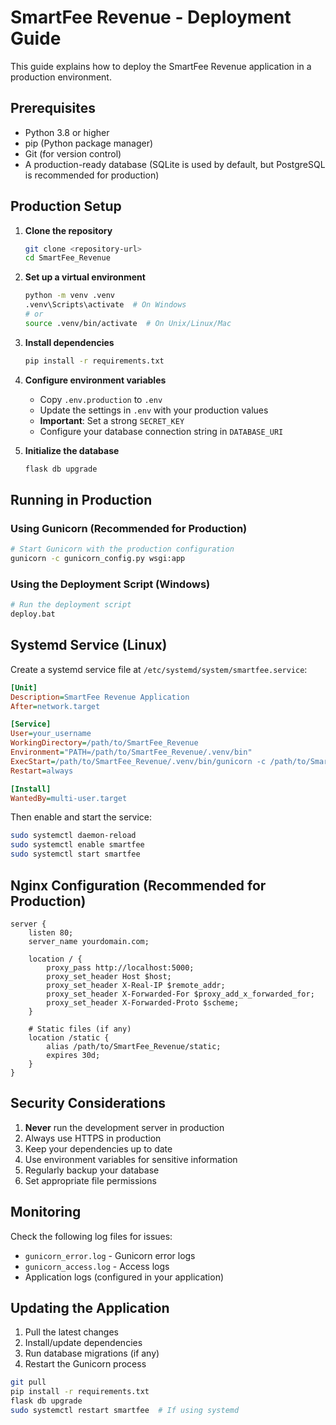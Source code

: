 # SmartFee Revenue - Deployment Guide

This guide explains how to deploy the SmartFee Revenue application in a production environment.

## Prerequisites

- Python 3.8 or higher
- pip (Python package manager)
- Git (for version control)
- A production-ready database (SQLite is used by default, but PostgreSQL is recommended for production)

## Production Setup

1. **Clone the repository**
   ```bash
   git clone <repository-url>
   cd SmartFee_Revenue
   ```

2. **Set up a virtual environment**
   ```bash
   python -m venv .venv
   .venv\Scripts\activate  # On Windows
   # or
   source .venv/bin/activate  # On Unix/Linux/Mac
   ```

3. **Install dependencies**
   ```bash
   pip install -r requirements.txt
   ```

4. **Configure environment variables**
   - Copy `.env.production` to `.env`
   - Update the settings in `.env` with your production values
   - **Important**: Set a strong `SECRET_KEY`
   - Configure your database connection string in `DATABASE_URI`

5. **Initialize the database**
   ```bash
   flask db upgrade
   ```

## Running in Production

### Using Gunicorn (Recommended for Production)

```bash
# Start Gunicorn with the production configuration
gunicorn -c gunicorn_config.py wsgi:app
```

### Using the Deployment Script (Windows)

```bash
# Run the deployment script
deploy.bat
```

## Systemd Service (Linux)

Create a systemd service file at `/etc/systemd/system/smartfee.service`:

```ini
[Unit]
Description=SmartFee Revenue Application
After=network.target

[Service]
User=your_username
WorkingDirectory=/path/to/SmartFee_Revenue
Environment="PATH=/path/to/SmartFee_Revenue/.venv/bin"
ExecStart=/path/to/SmartFee_Revenue/.venv/bin/gunicorn -c /path/to/SmartFee_Revenue/gunicorn_config.py wsgi:app
Restart=always

[Install]
WantedBy=multi-user.target
```

Then enable and start the service:

```bash
sudo systemctl daemon-reload
sudo systemctl enable smartfee
sudo systemctl start smartfee
```

## Nginx Configuration (Recommended for Production)

```nginx
server {
    listen 80;
    server_name yourdomain.com;

    location / {
        proxy_pass http://localhost:5000;
        proxy_set_header Host $host;
        proxy_set_header X-Real-IP $remote_addr;
        proxy_set_header X-Forwarded-For $proxy_add_x_forwarded_for;
        proxy_set_header X-Forwarded-Proto $scheme;
    }

    # Static files (if any)
    location /static {
        alias /path/to/SmartFee_Revenue/static;
        expires 30d;
    }
}
```

## Security Considerations

1. **Never** run the development server in production
2. Always use HTTPS in production
3. Keep your dependencies up to date
4. Use environment variables for sensitive information
5. Regularly backup your database
6. Set appropriate file permissions

## Monitoring

Check the following log files for issues:
- `gunicorn_error.log` - Gunicorn error logs
- `gunicorn_access.log` - Access logs
- Application logs (configured in your application)

## Updating the Application

1. Pull the latest changes
2. Install/update dependencies
3. Run database migrations (if any)
4. Restart the Gunicorn process

```bash
git pull
pip install -r requirements.txt
flask db upgrade
sudo systemctl restart smartfee  # If using systemd
```
